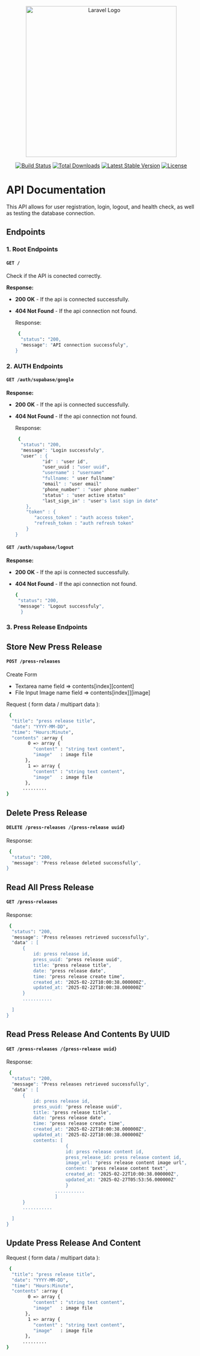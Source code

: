 <p align="center"><a href="https://laravel.com" target="_blank"><img src="https://raw.githubusercontent.com/laravel/art/master/logo-lockup/5%20SVG/2%20CMYK/1%20Full%20Color/laravel-logolockup-cmyk-red.svg" width="400" alt="Laravel Logo"></a></p>

<p align="center">
<a href="https://github.com/laravel/framework/actions"><img src="https://github.com/laravel/framework/workflows/tests/badge.svg" alt="Build Status"></a>
<a href="https://packagist.org/packages/laravel/framework"><img src="https://img.shields.io/packagist/dt/laravel/framework" alt="Total Downloads"></a>
<a href="https://packagist.org/packages/laravel/framework"><img src="https://img.shields.io/packagist/v/laravel/framework" alt="Latest Stable Version"></a>
<a href="https://packagist.org/packages/laravel/framework"><img src="https://img.shields.io/packagist/l/laravel/framework" alt="License"></a>
</p>

# API Documentation

This API allows for user registration, login, logout, and health check, as well as testing the database connection.

## Endpoints

### 1. Root Endpoints
#### `GET /`
Check if the API is conected correctly.

**Response:**
- **200 OK** - If the api is connected successfully.
- **404 Not Found** - If the api connection not found.

  Response:
  ```bash
   {
    "status": "200,
    "message": "API connection successfuly",
  }

### 2. AUTH Endpoints
#### `GET /auth/supabase/google`
**Response:**
- **200 OK** - If the api is connected successfully.
- **404 Not Found** - If the api connection not found.

  Response:
  ```bash
   {
    "status": "200,
    "message": "Login successfuly",
    "user" : {
            "id" : "user id",
            "user_uuid : "user uuid",
            "username" : "username"
            "fullname: " user fullname"
            "email" : "user email"
            "phone_number" : "user phone number"
            "status" : "user active status"
            "last_sign_in" : "user's last sign in date"
      },
      "token" : {
         "access_token" : "auth access token",
         "refresh_token : "auth refresh token"
      }
  }
  
#### `GET /auth/supabase/logout`
**Response:**
- **200 OK** - If the api is connected successfully.
- **404 Not Found** - If the api connection not found.
  

  ```bash
  {
   "status": "200,
   "message": "Logout successfuly",
    }


### 3. Press Release Endpoints
## Store New Press Release
#### `POST /press-releases`
 Create Form
 - Textarea name field => contents[index][content]
 - File Input Image name field => contents[index]][image]
    
  Request ( form data / multipart data ):
  ```bash
   {
    "title": "press release title",
    "date": "YYYY-MM-DD",
    "time": "Hours:Minute",
    "contents" :array {
          0 => array {
            "content" : "string text content",
            "image"   : image file
         },
          1 => array {
            "content" : "string text content",
            "image"   : image file
         },
        .........
  }
```
## Delete Press Release
#### `DELETE /press-releases /{press-release uuid}`
 Response:
  ```bash
   {
    "status": "200,
    "message": "Press release deleted successfully",
  }

 ```
## Read All Press Release
#### `GET /press-releases`
 Response:
  ```bash
   {
    "status": "200,
    "message": "Press releases retrieved successfully",
    "data" : [
        {
            id: press release id,
            press_uuid: "press release uuid",
            title: "press release title",
            date: "press release date",
            time: "press release create time",
            created_at: "2025-02-22T10:00:38.000000Z",
            updated_at: "2025-02-22T10:00:38.000000Z"
        }
        ...........

    ]
  }

 ```

## Read Press Release And Contents By UUID
#### `GET /press-releases /{press-release uuid}`

 Response:
  ```bash
   {
    "status": "200,
    "message": "Press releases retrieved successfully",
    "data" : [
        {
            id: press release id,
            press_uuid: "press release uuid",
            title: "press release title",
            date: "press release date",
            time: "press release create time",
            created_at: "2025-02-22T10:00:38.000000Z",
            updated_at: "2025-02-22T10:00:38.000000Z"
            contents: [
                        {
                        id: press release content id,
                        press_release_id: press release content id,
                        image_url: "press release content image url",
                        content: "press release content text",
                        created_at: "2025-02-22T10:00:38.000000Z",
                        updated_at: "2025-02-27T05:53:56.000000Z"
                        }
                    ...........
                    ]
        }
        ...........

    ]
  }

 ```
## Update Press Release And Content
Request ( form data / multipart data ):
  ```bash
   {
    "title": "press release title",
    "date": "YYYY-MM-DD",
    "time": "Hours:Minute",
    "contents" :array {
          0 => array {
            "content" : "string text content",
            "image"   : image file
         },
          1 => array {
            "content" : "string text content",
            "image"   : image file
         },
        .........
  }
```
  
  
